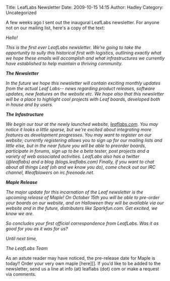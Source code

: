 Title: LeafLabs Newsletter
Date: 2009-10-15 14:15
Author: Hadley
Category: Uncategorized

A few weeks ago I sent out the inaugural LeafLabs newsletter. For anyone
not on our mailing list, here's a copy of the text:

<div>
</p>

*Hello!*

*This is the first ever LeafLabs newsletter. We're going to take the
opportunity to sully this historical first with logistics, outlining
exactly what we hope these emails will accomplish and what
infrastructures we currently have established to help maintain a
thriving community.*

***The Newsletter***

*In the future we hope this newsletter will contain exciting monthly
updates from the actual Leaf Labs-- news regarding product releases,
software updates, new features on the website etc. We hope also that
this newsletter will be a place to highlight cool projects with Leaf
boards, developed both in house and by users.*

***The Infastructure***

*We begin our tour at the newly launched website, [leaflabs.com][]. You
may notice it looks a little sparse, but we're excited about integrating
more features as development progresses. You may want to register on our
website; currently registering allows you to sign up for our mailing
lists and little else, but in the near future you will be able to
preorder boards, participate in forums, sign up to be a beta tester,
post projects and a variety of web associated activities. LeafLabs also
has a twitter (@leaflabs) and a blog (blogs.leaflabs.com) Finally, if
you want to chat about all things Leaf (oh and we know you do), come
check out our IRC channel, \#leafblowers on irc.freenode.net.*

***Maple Release***

*The major update for this incarnation of the Leaf newsletter is the
upcoming release of Maple! On October 15th you will be able to pre-order
your boards on our website, and on Halloween they will be available via
our website and in the future, distributers like Sparkfun.com. Get
excited, we know we are.*

*So concludes your first official correspondence from LeafLabs. Was it
as good for you as it was for us?*

*Until next time,*

*The LeafLabs Team*

<p>
As an astute reader may have noticed, the pre-release date for Maple is
today!! Order your very own maple [here][]. If you’d like to be added to
the newsletter, send us a line at info (at) leaflabs (dot) com or make a
request via comments.

</div>
</p>

  [leaflabs.com]: http://leaflabs.com
  [here]: http://leaflabs.com/store
